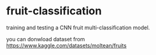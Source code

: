 # fruit-classification
training and testing a CNN fruit multi-classification model.

you can donwload dataset from https://www.kaggle.com/datasets/moltean/fruits

